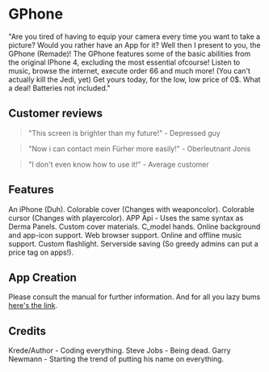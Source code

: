 # GPhone
"Are you tired of having to equip your camera every time you want to take a picture?
Would you rather have an App for it?
Well then I present to you, the GPhone (Remade)!
The GPhone features some of the basic abilities from the original IPhone 4, excluding the most essential ofcourse!
Listen to music, browse the internet, execute order 66 and much more! (You can't actually kill the Jedi, yet)
Get yours today, for the low, low price of 0$. What a deal!
Batteries not included."

## Customer reviews
>"This screen is brighter than my future!" - Depressed guy

>"Now i can contact mein Fürher more easily!" - Oberleutnant Jonis

>"I don't even know how to use it!" - Average customer



## Features
An iPhone (Duh).
Colorable cover (Changes with weaponcolor).
Colorable cursor (Changes with playercolor).
APP Api - Uses the same syntax as Derma Panels.
Custom cover materials.
C_model hands.
Online background and app-icon support.
Web browser support.
Online and offline music support.
Custom flashlight.
Serverside saving (So greedy admins can put a price tag on apps!).



## App Creation
Please consult the manual for further information.
And for all you lazy bums [here's the link](https://github.com/KredeGC/GPhone/wiki).



## Credits
Krede/Author - Coding everything.
Steve Jobs - Being dead.
Garry Newmann - Starting the trend of putting his name on everything.
